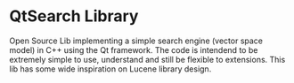 QtSearch Library
===============

Open Source Lib implementing a simple search engine (vector space model) in C++ using the Qt framework. The code is intendend to be extremely simple to use, understand and still be flexible to extensions.
This lib has some wide inspiration on Lucene library design.

